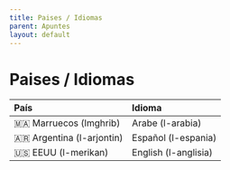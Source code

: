 ```yaml
---
title: Paises / Idiomas
parent: Apuntes
layout: default
---
```


# Paises / Idiomas

| País                      | Idioma               |
|:--------------------------|:---------------------|
| 🇲🇦 Marruecos (lmghrib)    | Arabe (l-arabia)     |
| 🇦🇷 Argentina (l-arjontin) | Español (l-espania)  |
| 🇺🇸 EEUU (l-merikan)       | English (l-anglisia) |